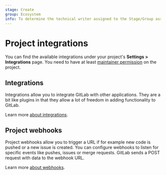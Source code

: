 ```yaml
---
stage: Create
group: Ecosystem
info: To determine the technical writer assigned to the Stage/Group associated with this page, see https://about.gitlab.com/handbook/engineering/ux/technical-writing/#designated-technical-writers
---
```


# Project integrations

You can find the available integrations under your project's
**Settings > Integrations** page. You need to have at least
[maintainer permission](../../permissions.md) on the project.

## Integrations

Integrations allow you to integrate GitLab with other applications.
They are a bit like plugins in that they allow a lot of freedom in
adding functionality to GitLab.

Learn more [about integrations](overview.md).

## Project webhooks

Project webhooks allow you to trigger a URL if for example new code is pushed or
a new issue is created. You can configure webhooks to listen for specific events
like pushes, issues or merge requests. GitLab sends a POST request with data
to the webhook URL.

Learn more [about webhooks](webhooks.md).
